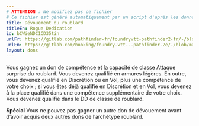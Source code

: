 ```yaml
---
# ATTENTION : Ne modifiez pas ce fichier
# Ce fichier est généré automatiquement par un script d'après les données du module Foundry VTT officiel et de sa traduction
title: Dévouement du roublard
titleEn: Rogue Dedication
id: bCWieNDC1CD35tin
urlFr: https://gitlab.com/pathfinder-fr/foundryvtt-pathfinder2-fr/-/blob/master/data/feats/bCWieNDC1CD35tin.htm
urlEn: https://gitlab.com/hooking/foundry-vtt---pathfinder-2e/-/blob/master/packs/data/feats.db/rogue-dedication.json
layout: dons
---
```

Vous gagnez un don de compétence et la capacité de classe Attaque surprise du roublard. Vous devenez qualifié en armures légères. En outre, vous devenez qualifié en Discrétion ou en Vol, plus une compétence de votre choix ; si vous êtes déjà qualifié en Discrétion et en Vol, vous devenez à la place qualifié dans une compétence supplémentaire de votre choix. Vous devenez qualifié dans le DD de classe de roublard.

**Spécial** Vous ne pouvez pas gagner un autre don de dévouement avant d’avoir acquis deux autres dons de l’archétype roublard.
